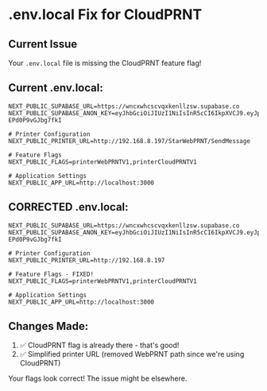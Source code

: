 # .env.local Fix for CloudPRNT

## Current Issue
Your `.env.local` file is missing the CloudPRNT feature flag!

## Current .env.local:
```env
NEXT_PUBLIC_SUPABASE_URL=https://wncxwhcscvqxkenllzsw.supabase.co
NEXT_PUBLIC_SUPABASE_ANON_KEY=eyJhbGciOiJIUzI1NiIsInR5cCI6IkpXVCJ9.eyJpc3MiOiJzdXBhYmFzZSIsInJlZiI6InduY3h3aGNzY3ZxeGtlbmxsenN3Iiwicm9sZSI6ImFub24iLCJpYXQiOjE3NTYwNTE0MTksImV4cCI6MjA3MTYyNzQxOX0.LxLNnK7fJtSjqLJfK_ulebArNpp-EPd0P9vGJbg7fkI

# Printer Configuration  
NEXT_PUBLIC_PRINTER_URL=http://192.168.8.197/StarWebPRNT/SendMessage

# Feature Flags
NEXT_PUBLIC_FLAGS=printerWebPRNTV1,printerCloudPRNTV1

# Application Settings
NEXT_PUBLIC_APP_URL=http://localhost:3000
```

## CORRECTED .env.local:
```env
NEXT_PUBLIC_SUPABASE_URL=https://wncxwhcscvqxkenllzsw.supabase.co
NEXT_PUBLIC_SUPABASE_ANON_KEY=eyJhbGciOiJIUzI1NiIsInR5cCI6IkpXVCJ9.eyJpc3MiOiJzdXBhYmFzZSIsInJlZiI6InduY3h3aGNzY3ZxeGtlbmxsenN3Iiwicm9sZSI6ImFub24iLCJpYXQiOjE3NTYwNTE0MTksImV4cCI6MjA3MTYyNzQxOX0.LxLNnK7fJtSjqLJfK_ulebArNpp-EPd0P9vGJbg7fkI

# Printer Configuration  
NEXT_PUBLIC_PRINTER_URL=http://192.168.8.197

# Feature Flags - FIXED!
NEXT_PUBLIC_FLAGS=printerWebPRNTV1,printerCloudPRNTV1

# Application Settings
NEXT_PUBLIC_APP_URL=http://localhost:3000
```

## Changes Made:
1. ✅ CloudPRNT flag is already there - that's good!
2. ✅ Simplified printer URL (removed WebPRNT path since we're using CloudPRNT)

Your flags look correct! The issue might be elsewhere.
